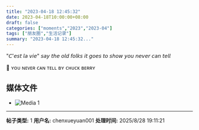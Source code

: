 ```yaml
---
title: "2023-04-18 12:45:32"
date: 2023-04-18T10:00:00+08:00
draft: false
categories: ["moments","2023","2023-04"]
tags: ["朋友圈","生活记录"]
summary: "2023-04-18 12:45:32..."
---
```


"𝘊'𝘦𝘴𝘵 𝘭𝘢 𝘷𝘪𝘦"
𝘴𝘢𝘺 𝘵𝘩𝘦 𝘰𝘭𝘥 𝘧𝘰𝘭𝘬𝘴
𝘪𝘵 𝘨𝘰𝘦𝘴 𝘵𝘰 𝘴𝘩𝘰𝘸 𝘺𝘰𝘶 𝘯𝘦𝘷𝘦𝘳 𝘤𝘢𝘯 𝘵𝘦𝘭𝘭

🎵 ​ʏᴏᴜ ɴᴇᴠᴇʀ ᴄᴀɴ ᴛᴇʟʟ
ʙʏ ᴄʜᴜᴄᴋ ʙᴇʀʀʏ

## 媒体文件

- ![Media 1](/Moments/photos/2023-04-18/202304181245320.jpg)

---

**帖子类型:** 1
**用户名:** chenxueyuan001
**处理时间:** 2025/8/28 19:11:21
